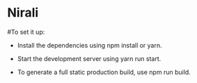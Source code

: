 # Nirali


#To set it up:


* Install the dependencies using npm install or yarn.

  
* Start the development server using yarn run start.

  
* To generate a full static production build, use npm run build.

